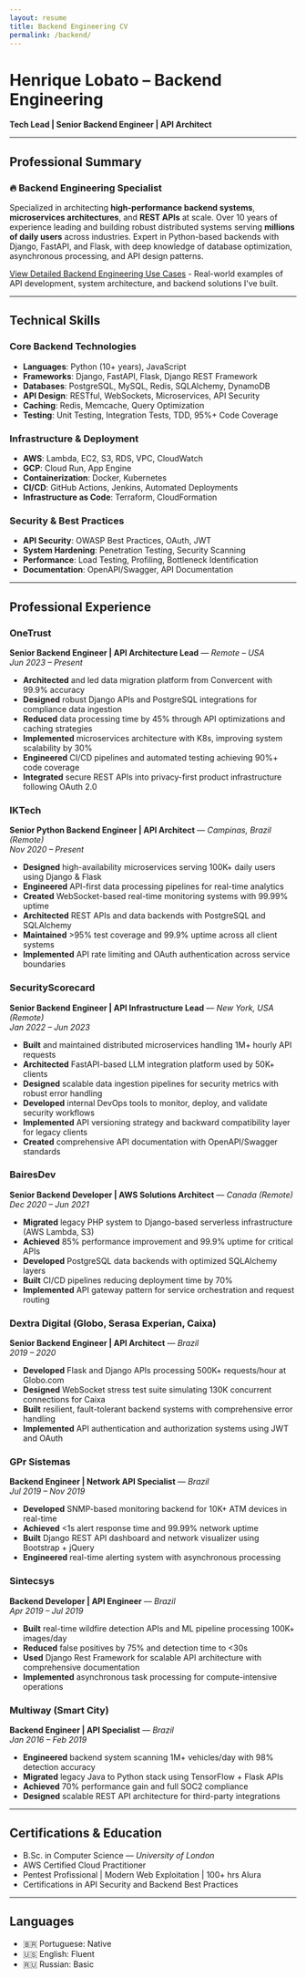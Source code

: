 ```yaml
---
layout: resume
title: Backend Engineering CV
permalink: /backend/
---
```


# Henrique Lobato – Backend Engineering

**Tech Lead | Senior Backend Engineer | API Architect**

---

## Professional Summary

### 🔥 Backend Engineering Specialist

Specialized in architecting **high-performance backend systems**, **microservices architectures**, and **REST APIs** at scale. Over 10 years of experience leading and building robust distributed systems serving **millions of daily users** across industries. Expert in Python-based backends with Django, FastAPI, and Flask, with deep knowledge of database optimization, asynchronous processing, and API design patterns.

[View Detailed Backend Engineering Use Cases](/backend-engineering-use-cases/) - Real-world examples of API development, system architecture, and backend solutions I've built.

---

## Technical Skills

### Core Backend Technologies
- **Languages**: Python (10+ years), JavaScript
- **Frameworks**: Django, FastAPI, Flask, Django REST Framework
- **Databases**: PostgreSQL, MySQL, Redis, SQLAlchemy, DynamoDB
- **API Design**: RESTful, WebSockets, Microservices, API Security
- **Caching**: Redis, Memcache, Query Optimization
- **Testing**: Unit Testing, Integration Tests, TDD, 95%+ Code Coverage

### Infrastructure & Deployment
- **AWS**: Lambda, EC2, S3, RDS, VPC, CloudWatch 
- **GCP**: Cloud Run, App Engine
- **Containerization**: Docker, Kubernetes
- **CI/CD**: GitHub Actions, Jenkins, Automated Deployments
- **Infrastructure as Code**: Terraform, CloudFormation

### Security & Best Practices
- **API Security**: OWASP Best Practices, OAuth, JWT
- **System Hardening**: Penetration Testing, Security Scanning
- **Performance**: Load Testing, Profiling, Bottleneck Identification
- **Documentation**: OpenAPI/Swagger, API Documentation

---

## Professional Experience

### OneTrust
**Senior Backend Engineer | API Architecture Lead** — *Remote – USA*  
*Jun 2023 – Present*

- **Architected** and led data migration platform from Convercent with 99.9% accuracy
- **Designed** robust Django APIs and PostgreSQL integrations for compliance data ingestion
- **Reduced** data processing time by 45% through API optimizations and caching strategies
- **Implemented** microservices architecture with K8s, improving system scalability by 30%
- **Engineered** CI/CD pipelines and automated testing achieving 90%+ code coverage
- **Integrated** secure REST APIs into privacy-first product infrastructure following OAuth 2.0

### IKTech
**Senior Python Backend Engineer | API Architect** — *Campinas, Brazil (Remote)*  
*Nov 2020 – Present*

- **Designed** high-availability microservices serving 100K+ daily users using Django & Flask
- **Engineered** API-first data processing pipelines for real-time analytics
- **Created** WebSocket-based real-time monitoring systems with 99.99% uptime
- **Architected** REST APIs and data backends with PostgreSQL and SQLAlchemy
- **Maintained** >95% test coverage and 99.9% uptime across all client systems
- **Implemented** API rate limiting and OAuth authentication across service boundaries

### SecurityScorecard
**Senior Backend Engineer | API Infrastructure Lead** — *New York, USA (Remote)*  
*Jan 2022 – Jun 2023*

- **Built** and maintained distributed microservices handling 1M+ hourly API requests
- **Architected** FastAPI-based LLM integration platform used by 50K+ clients
- **Designed** scalable data ingestion pipelines for security metrics with robust error handling
- **Developed** internal DevOps tools to monitor, deploy, and validate security workflows
- **Implemented** API versioning strategy and backward compatibility layer for legacy clients
- **Created** comprehensive API documentation with OpenAPI/Swagger standards

### BairesDev
**Senior Backend Developer | AWS Solutions Architect** — *Canada (Remote)*  
*Dec 2020 – Jun 2021*

- **Migrated** legacy PHP system to Django-based serverless infrastructure (AWS Lambda, S3)
- **Achieved** 85% performance improvement and 99.9% uptime for critical APIs
- **Developed** PostgreSQL data backends with optimized SQLAlchemy layers
- **Built** CI/CD pipelines reducing deployment time by 70%
- **Implemented** API gateway pattern for service orchestration and request routing

### Dextra Digital (Globo, Serasa Experian, Caixa)
**Senior Backend Engineer | API Architect** — *Brazil*  
*2019 – 2020*

- **Developed** Flask and Django APIs processing 500K+ requests/hour at Globo.com
- **Designed** WebSocket stress test suite simulating 130K concurrent connections for Caixa
- **Built** resilient, fault-tolerant backend systems with comprehensive error handling
- **Implemented** API authentication and authorization systems using JWT and OAuth

### GPr Sistemas
**Backend Engineer | Network API Specialist** — *Brazil*  
*Jul 2019 – Nov 2019*

- **Developed** SNMP-based monitoring backend for 10K+ ATM devices in real-time
- **Achieved** <1s alert response time and 99.99% network uptime
- **Built** Django REST API dashboard and network visualizer using Bootstrap + jQuery
- **Engineered** real-time alerting system with asynchronous processing

### Sintecsys
**Backend Developer | API Engineer** — *Brazil*  
*Apr 2019 – Jul 2019*

- **Built** real-time wildfire detection APIs and ML pipeline processing 100K+ images/day
- **Reduced** false positives by 75% and detection time to <30s
- **Used** Django Rest Framework for scalable API architecture with comprehensive documentation
- **Implemented** asynchronous task processing for compute-intensive operations

### Multiway (Smart City)
**Backend Engineer | API Specialist** — *Brazil*  
*Jan 2016 – Feb 2019*

- **Engineered** backend system scanning 1M+ vehicles/day with 98% detection accuracy
- **Migrated** legacy Java to Python stack using TensorFlow + Flask APIs
- **Achieved** 70% performance gain and full SOC2 compliance
- **Designed** scalable REST API architecture for third-party integrations

---

## Certifications & Education

- B.Sc. in Computer Science — *University of London*  
- AWS Certified Cloud Practitioner  
- Pentest Profissional | Modern Web Exploitation | 100+ hrs Alura  
- Certifications in API Security and Backend Best Practices

---

## Languages

- 🇧🇷 Portuguese: Native  
- 🇺🇸 English: Fluent  
- 🇷🇺 Russian: Basic